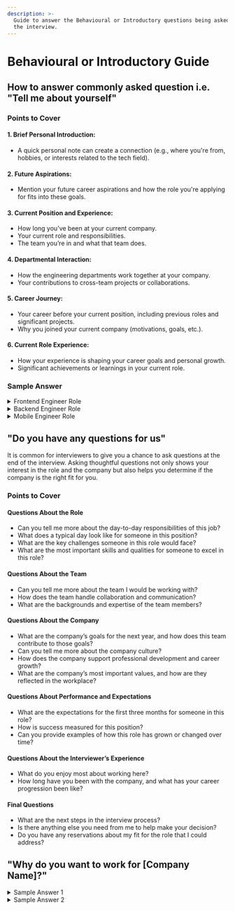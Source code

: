 ```yaml
---
description: >-
  Guide to answer the Behavioural or Introductory questions being asked during
  the interview.
---
```


# Behavioural or Introductory Guide

## How to answer commonly asked question i.e. "Tell me about yourself"

### Points to Cover

#### **1. Brief Personal Introduction:**

* A quick personal note can create a connection (e.g., where you're from, hobbies, or interests related to the tech field).

#### **2. Future Aspirations:**

* Mention your future career aspirations and how the role you're applying for fits into these goals.

#### **3. Current Position and Experience:**

* How long you’ve been at your current company.
* Your current role and responsibilities.
* The team you’re in and what that team does.

#### **4. Departmental Interaction:**

* How the engineering departments work together at your company.
* Your contributions to cross-team projects or collaborations.

#### **5. Career Journey:**

* Your career before your current position, including previous roles and significant projects.
* Why you joined your current company (motivations, goals, etc.).

#### **6. Current Role Experience:**

* How your experience is shaping your career goals and personal growth.
* Significant achievements or learnings in your current role.

### Sample Answer

<details>

<summary>Frontend Engineer Role</summary>

Hi, my name is <_Your Full Name_>. I've always been passionate about creating visually appealing and user-friendly web interfaces. In my free time, I enjoy experimenting with new frontend frameworks and contributing to open-source projects.

Currently, I’m a Senior Frontend Engineer at XYZ Corp, where I’ve been for the past three years. My primary responsibilities include designing and implementing responsive web applications, optimizing performance, and ensuring a seamless user experience. My team focuses on developing the front-end components for our main SaaS product, which serves thousands of users daily.

At XYZ Corp, our engineering departments work closely together. I regularly collaborate with backend engineers, UX/UI designers, and product managers to bring new features to life. This collaboration has given me a deep understanding of the entire product development process and how to align our work with user needs and business goals.

Before joining XYZ Corp, I worked at ABC Tech as a Frontend Developer, where I gained extensive experience in building complex single-page applications using React and Redux. I was part of a team that developed a highly interactive dashboard for data visualization, which received positive feedback from clients for its usability and performance.

I joined XYZ Corp because of their commitment to innovation and their strong design-driven approach. This role has allowed me to work on challenging projects and continuously improve my skills. I’ve also had the opportunity to lead frontend projects and mentor junior developers, which has been incredibly rewarding.

Looking ahead, I aim to further specialize in modern frontend technologies and contribute to large-scale, high-impact projects. The Senior Frontend Engineer position at your company aligns perfectly with my aspirations, and I’m excited about the possibility of bringing my expertise to your team.

</details>

<details>

<summary>Backend Engineer Role</summary>

Hi, my name is <_Your Name_>. I’ve been passionate about technology and problem-solving since my college days when I first started programming as a hobby. Outside of work, I enjoy contributing to open-source projects and staying updated with the latest trends in backend development.

Currently, I’m a Senior Backend Engineer at XYZ Corp, where I’ve been for the past three years. In my role, I’m responsible for designing and implementing scalable backend services. My team focuses on building robust microservices that support our e-commerce platform, ensuring high availability and performance.

At XYZ Corp, the engineering departments collaborate closely. I regularly work with frontend developers, DevOps, and product managers to deliver seamless and efficient solutions. This collaboration has been crucial for successful project delivery and has given me a comprehensive understanding of the entire development lifecycle.

Before joining XYZ Corp, I worked at ABC Tech, where I started as a Junior Developer and grew into a Lead Backend Engineer. During my time there, I contributed to several key projects, including the migration of a monolithic application to a microservices architecture, which significantly improved system reliability and scalability.

I joined XYZ Corp because I was excited about their innovative approach to e-commerce and their commitment to using cutting-edge technologies. This move has been incredibly fulfilling, as I’ve had the opportunity to lead impactful projects and mentor junior developers.

Looking ahead, I aim to further hone my skills in cloud-native technologies and distributed systems. I’m particularly interested in roles that allow me to drive architectural decisions and work on large-scale systems. The Senior Backend Engineer position at your company aligns perfectly with my aspirations, and I’m excited about the possibility of contributing to your team’s success.

</details>

<details>

<summary>Mobile Engineer Role</summary>

Hi, my name is <_Your Name_>. I have a strong passion for mobile app development and a keen interest in creating seamless user experiences. In my spare time, I enjoy exploring new mobile technologies and contributing to open-source mobile projects.

Currently, I’m a Senior Mobile Engineer at XYZ Corp, where I’ve been for the past three years. My role involves designing and developing high-performance mobile applications for both iOS and Android platforms. I lead a team that focuses on building features for our flagship mobile app, ensuring they are intuitive and performant.

At XYZ Corp, our engineering departments work together closely. I frequently collaborate with backend engineers, UX/UI designers, and QA testers to deliver high-quality mobile features. This collaborative environment has allowed me to understand the importance of integrating backend services with mobile interfaces and ensuring consistent user experiences across platforms.

Before joining XYZ Corp, I worked at ABC Tech as a Mobile Developer, where I specialized in developing native iOS applications. I played a key role in launching a successful app that was featured in the App Store for its innovative design and functionality.

I joined XYZ Corp because of their dedication to cutting-edge mobile technologies and their user-centric approach. This position has provided me with numerous opportunities to tackle complex challenges and lead impactful projects. I’ve also enjoyed mentoring junior developers and contributing to our mobile development best practices.

Looking ahead, I aspire to further my expertise in cross-platform development and scalable mobile architectures. The Senior Mobile Engineer position at your company is an exciting opportunity to leverage my skills and contribute to your innovative mobile projects.

</details>

## "Do you have any questions for us"

It is common for interviewers to give you a chance to ask questions at the end of the interview. Asking thoughtful questions not only shows your interest in the role and the company but also helps you determine if the company is the right fit for you.

### Points to Cover

#### Questions About the Role

* Can you tell me more about the day-to-day responsibilities of this job?
* What does a typical day look like for someone in this position?
* What are the key challenges someone in this role would face?
* What are the most important skills and qualities for someone to excel in this role?

#### Questions About the Team

* Can you tell me more about the team I would be working with?
* How does the team handle collaboration and communication?
* What are the backgrounds and expertise of the team members?

#### Questions About the Company

* What are the company’s goals for the next year, and how does this team contribute to those goals?
* Can you tell me more about the company culture?
* How does the company support professional development and career growth?
* What are the company’s most important values, and how are they reflected in the workplace?

#### Questions About Performance and Expectations

* What are the expectations for the first three months for someone in this role?
* How is success measured for this position?
* Can you provide examples of how this role has grown or changed over time?

#### Questions About the Interviewer’s Experience

* What do you enjoy most about working here?
* How long have you been with the company, and what has your career progression been like?

#### Final Questions

* What are the next steps in the interview process?
* Is there anything else you need from me to help make your decision?
* Do you have any reservations about my fit for the role that I could address?

## "Why do you want to work for \[Company Name]?"

<details>

<summary>Sample Answer 1</summary>

I've always been passionate about technology and have long admired how \[Company Name] builds products that are both innovative and widely impactful. Recently, I've been using \[Company's Product] and have been really impressed with its \[specific feature or quality]. It’s inspiring to see how \[Company Name] continuously pushes the boundaries of technology, and I would love the opportunity to contribute to that mission

</details>

<details>

<summary>Sample Answer 2</summary>

What excites me about \[Company Name] is its commitment to cutting-edge technology and solving real-world problems at scale. The way \[Company] tackles challenges in \[industry, e.g., AI, cloud, security] aligns with my interest in \[specific domain]. I’m eager to work in an environment where I can grow alongside some of the best minds in the industry.

</details>



